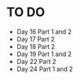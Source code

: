 # TO DO

- Day 16 Part 1 and 2
- Day 17 Part 2
- Day 18 Part 2
- Day 19 Part 1 and 2
- Day 22 Part 2
- Day 24 Part 1 and 2

